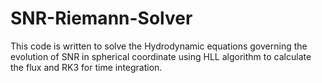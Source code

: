 SNR-Riemann-Solver
==================


This code is written to solve the Hydrodynamic equations governing the evolution of SNR in spherical coordinate
using HLL algorithm to calculate the flux and RK3 for time integration.
